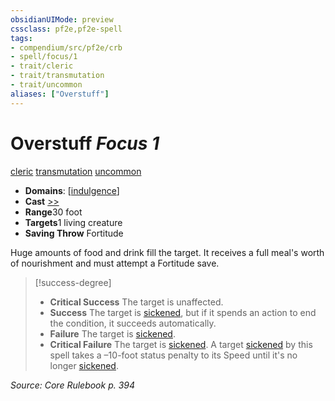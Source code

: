 ```yaml
---
obsidianUIMode: preview
cssclass: pf2e,pf2e-spell
tags:
- compendium/src/pf2e/crb
- spell/focus/1
- trait/cleric
- trait/transmutation
- trait/uncommon
aliases: ["Overstuff"]
---
```

# Overstuff *Focus 1*   
[cleric](../../Rules/traits/cleric.md)  [transmutation](../../Rules/traits/transmutation.md)  [uncommon](../../Rules/traits/uncommon.md)  

- **Domains**: [[indulgence](../setting/domains.md#Indulgence)]
- **Cast** [>>](../../Rules/core-rulebook/chapter-9-playing-the-game.md#Actions "Two-Action") 
- **Range**30 foot
- **Targets**1 living creature
- **Saving Throw** Fortitude

Huge amounts of food and drink fill the target. It receives a full meal's worth of nourishment and must attempt a Fortitude save.

> [!success-degree] 
> - **Critical Success** The target is unaffected.
> - **Success** The target is [sickened](../../Rules/conditions.md#Sickened), but if it spends an action to end the condition, it succeeds automatically.
> - **Failure** The target is [sickened](../../Rules/conditions.md#Sickened).
> - **Critical Failure** The target is [sickened](../../Rules/conditions.md#Sickened). A target [sickened](../../Rules/conditions.md#Sickened) by this spell takes a –10-foot status penalty to its Speed until it's no longer [sickened](../../Rules/conditions.md#Sickened).

*Source: Core Rulebook p. 394*